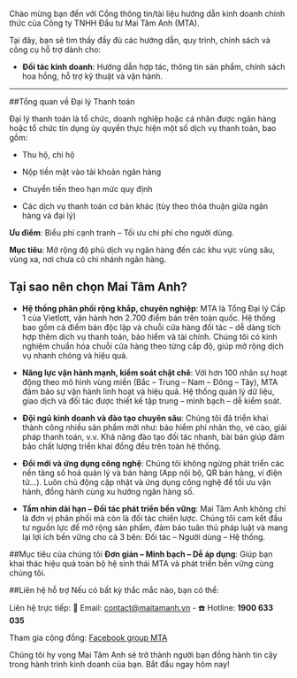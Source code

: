
Chào mừng bạn đến với Cổng thông tin/tài liệu hướng dẫn kinh doanh chính thức của Công ty TNHH Đầu tư Mai Tâm Anh (MTA).

Tại đây, bạn sẽ tìm thấy đầy đủ các hướng dẫn, quy trình, chính sách và công cụ hỗ trợ dành cho:

* **Đối tác kinh doanh**:
Hướng dẫn hợp tác, thông tin sản phẩm, chính sách hoa hồng, hỗ trợ kỹ thuật và vận hành.

***

##Tổng quan về Đại lý Thanh toán

Đại lý thanh toán là tổ chức, doanh nghiệp hoặc cá nhân được ngân hàng hoặc tổ chức tín dụng ủy quyền thực hiện một số dịch vụ thanh toán, bao gồm:

* Thu hộ, chi hộ

* Nộp tiền mặt vào tài khoản ngân hàng

* Chuyển tiền theo hạn mức quy định

* Các dịch vụ thanh toán cơ bản khác (tùy theo thỏa thuận giữa ngân hàng và đại lý)

**Ưu điểm**: Biểu phí cạnh tranh – Tối ưu chi phí cho người dùng.

**Mục tiêu**: Mở rộng độ phủ dịch vụ ngân hàng đến các khu vực vùng sâu, vùng xa, nơi chưa có chi nhánh ngân hàng.

## Tại sao nên chọn Mai Tâm Anh?

   * **Hệ thống phân phối rộng khắp, chuyên nghiệp**:
MTA là Tổng Đại lý Cấp 1 của Vietlott, vận hành hơn 2.700 điểm bán trên toàn quốc.
Hệ thống bao gồm cả điểm bán độc lập và chuỗi cửa hàng đối tác – dễ dàng tích hợp thêm dịch vụ thanh toán, bảo hiểm và tài chính.
Chúng tôi có kinh nghiệm chuẩn hóa chuỗi cửa hàng theo từng cấp độ, giúp mở rộng dịch vụ nhanh chóng và hiệu quả.

   * **Năng lực vận hành mạnh, kiểm soát chặt chẽ**:
Với hơn 100 nhân sự hoạt động theo mô hình vùng miền (Bắc – Trung – Nam – Đông – Tây), MTA đảm bảo sự vận hành linh hoạt và hiệu quả.
Hệ thống quản lý dữ liệu, giao dịch và đối tác được thiết kế tập trung – minh bạch – dễ kiểm soát.

   * **Đội ngũ kinh doanh và đào tạo chuyên sâu**:
Chúng tôi đã triển khai thành công nhiều sản phẩm mới như: bảo hiểm phi nhân thọ, vé cào, giải pháp thanh toán, v.v.
Khả năng đào tạo đối tác nhanh, bài bản giúp đảm bảo chất lượng triển khai đồng đều trên toàn hệ thống.

   * **Đổi mới và ứng dụng công nghệ**:
Chúng tôi không ngừng phát triển các nền tảng số hoá quản lý và bán hàng (App nội bộ, QR bán hàng, ví điện tử...).
Luôn chủ động cập nhật và ứng dụng công nghệ để tối ưu vận hành, đồng hành cùng xu hướng ngân hàng số.

   * **Tầm nhìn dài hạn – Đối tác phát triển bền vững**:
Mai Tâm Anh không chỉ là đơn vị phân phối mà còn là đối tác chiến lược.
Chúng tôi cam kết đầu tư nguồn lực để mở rộng sản phẩm, đảm bảo tuân thủ pháp luật và mang lại lợi ích bền vững cho cả 3 bên:
Đối tác – Người dùng – Hệ thống.


##Mục tiêu của chúng tôi
   **Đơn giản – Minh bạch – Dễ áp dụng**: Giúp bạn khai thác hiệu quả toàn bộ hệ sinh thái MTA và phát triển bền vững cùng chúng tôi.

##Liên hệ hỗ trợ
Nếu có bất kỳ thắc mắc nào, bạn có thể:

Liên hệ trực tiếp:
📧 Email: [contact@maitamanh.vn](mailto:contact@maitamanh.vn) - ☎️ Hotline: **1900 633 035**

Tham gia cộng đồng: [Facebook group MTA](https://www.facebook.com/maitamanhdailyvietlott/)

Chúng tôi hy vọng Mai Tâm Anh sẽ trở thành người bạn đồng hành tin cậy trong hành trình kinh doanh của bạn.
Bắt đầu ngay hôm nay!
